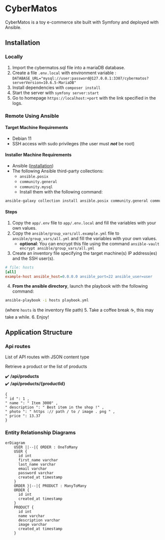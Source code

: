 # CyberMatos

CyberMatos is a toy e-commerce site built with Symfony and deployed with Ansible.


## Installation

### Locally

1. Import the cybermatos.sql file into a mariaDB database.
2. Create a file `.env.local` with environment variable : `DATABASE_URL="mysql://user:password@127.0.0.1:3307/cybermatos?serverVersion=10.6.5-MariaDB"`
3. Install dependencies with `composer install`
4. Start the server with `symfony server:start`
5. Go to homepage `https://localhost:+port` with the link specified in the logs.

### Remote Using Ansible

#### Target Machine Requirements

* Debian 11
* SSH access with sudo privileges (the user must ***not*** be root)

#### Installer Machine Requirements

- Ansible ([installation](https://docs.ansible.com/ansible/latest/installation_guide/intro_installation.html))
- The following Ansible third-party collections:
  * `ansible.posix`
  * `community.general`
  * `community.mysql`
  * Install them with the following command:
```sh
ansible-galaxy collection install ansible.posix community.general community.mysql
```

#### Steps

1. Copy the `app/.env` file to `app/.env.local` and fill the variables with your own values.
2. Copy the `ansible/group_vars/all.example.yml` file to `ansible/group_vars/all.yml` and fill the variables with your own values.
    - **optional**: You can encrypt this file using the command `ansible-vault encrypt ansible/group_vars/all.yml`
3. Create an inventory file specifying the target machine(s) IP address(es) and the SSH user(s).
```ini
# file: hosts
[all]
example-host ansible_host=0.0.0.0 ansible_port=22 ansible_user=user
```
4. **From the ansible directory**, launch the playbook with the following command:
```sh
ansible-playbook -i hosts playbook.yml
```
(where `hosts` is the inventory file path)
5. Take a coffee break ☕, this may take a while.
6. Enjoy!

## Application Structure

### Api routes

List of API routes with JSON content type

Retrieve a product or the list of products

✔️ **/api/products**  
✔️ **/api/products/{productId}**

```
{
" id ": 1 ,
" name ": " Item 3000" ,
" description ": " Best item in the shop !" ,
" photo ": " https :// path / to / image . png " ,
" price ": 13.37
}
```

### Entity Relationship Diagrams

```mermaid
erDiagram
    USER ||--|{ ORDER : OneToMany
    USER {
      id int
      first_name varchar
      last_name varchar
      email varchar
      password varchar
      created_at timestamp
    }
    ORDER }|--|{ PRODUCT : ManyToMany
    ORDER {
      id int
      created_at timestamp
    }
    PRODUCT {
      id int
      name varchar
      description varchar
      image varchar
      created_at timestamp
    }
```
